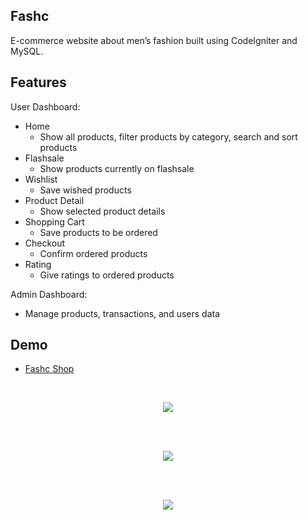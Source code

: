 ## Fashc
E-commerce website about men’s fashion built using CodeIgniter and MySQL.


## Features
User Dashboard:
* Home
  * Show all products, filter products by category, search and sort products
* Flashsale
	* Show products currently on flashsale
* Wishlist
	* Save wished products
* Product Detail
	* Show selected product details
* Shopping Cart
	* Save products to be ordered
* Checkout
	* Confirm ordered products
* Rating
	* Give ratings to ordered products

Admin Dashboard:
* Manage products, transactions, and users data

## Demo
* [Fashc Shop](https://fashc.000webhostapp.com/)

<br>
<p align="center">
  <img src="docs/1.gif">
</p>
<br>

<br>
<p align="center">
  <img src="docs/2.gif">
</p>
<br>

<br>
<p align="center">
  <img src="docs/3.gif">
</p>
<br>
